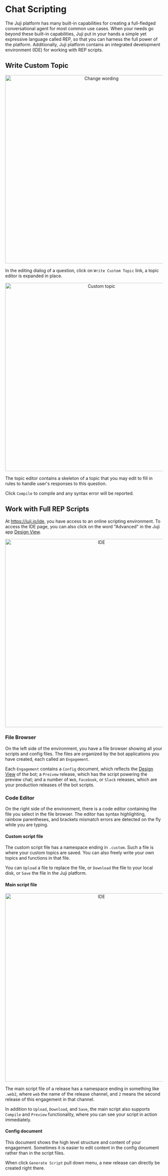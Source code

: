 # Chat Scripting

The Juji platform has many built-in capabilities for creating a
full-fledged conversational agent for most common use cases. When your needs go
beyond these built-in capabilities, Juji put in your hands a simple yet expressive
language called REP, so that you can harness the full power of the platform.
Additionally, Juji platform contains an integrated development environment (IDE) for
working with REP scripts.

## Write Custom Topic

<p align="center"><img src="../img/change-wording.png" alt="Change wording" width="600"/></p>

In the editing dialog of a question, click on `Write Custom Topic`
link, a topic editor is expanded in place.

<p align="center"><img src="../img/custom-topic.png" alt="Custom topic" width="600"/></p>

The topic editor contains a skeleton of a topic that you may edit to fill in
rules to handle user's responses to this question.

Click `Compile` to compile and any syntax error will be reported.

## Work with Full REP Scripts

At https://juji.io/ide, you have access to an online scripting environment. To access the IDE page, you can also click on the word "Advanced" in the Juji app [Design View](design.md).

<p align="center"><img src="../img/ide-custom.png" alt="IDE" width="600"/></p>

### File Browser

On the left side of the environment, you have a file browser showing all your scripts
and config files. The files are organized by the bot applications you have
created, each called an `Engagement`.

Each `Engagement` contains a `Config` document, which reflects the [Design
View](design.md) of the bot; a `Preivew` release, which has the script powering
the preview chat; and a number of `Web`, `Facebook`, or `Slack` releases, which
are your production releases of the bot scripts.

### Code Editor

On the right side of the environment, there is a code editor containing the file
you select in the file browser. The editor has syntax highlighting, rainbow
parentheses, and brackets mismatch errors are detected on the fly while you are typing.

#### Custom script file

The custom script file has a namespace ending in `.custom`. Such a file is where
your custom topics are saved. You can also freely write your own topics and
functions in that file.

You can `Upload` a file to replace the file, or `Download` the file to your
local disk, or `Save` the file in the Juji platform.

#### Main script file

<p align="center"><img src="../img/ide-custom.png" alt="IDE" width="600"/></p>

The main script file of a release has a namespace ending in something like
`.web2`, where `web` the name of the release channel, and `2` means the second
release of this engagement in that channel.

In addition to `Upload`, `Download`, and `Save`, the main script also supports
`Compile` and `Preview` functionality, where you can see your script in action
immediately.

#### Config document

This document shows the high level structure and content of your engagement.
Sometimes it is easier to edit content in the config document rather than in the
script files.

When click `Generate Script` pull down menu, a new release can directly be
created right there.
